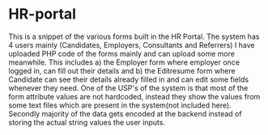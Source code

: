 # HR-portal
This is a snippet of the various forms built in the HR Portal. The system has 4 users mainly (Candidates, Employers, Consultants and Referrers)
I have uploaded PHP code of the forms mainly and can upload some more meanwhile. This includes 
  a) the Employer form where employer once logged in, can fill out their details and 
  b) the Editresume form where Candidate can see their details already filled in and can edit some fields whenever they need.
One of the USP's of the system is that most of the form attribute values are not hardcoded, instead they show the values from some text files which are present in the system(not included here). Secondly majority of the data gets encoded at the backend instead of storing the actual string values the user inputs.
